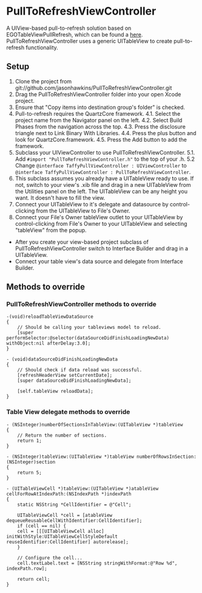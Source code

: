 PullToRefreshViewController
===========================

A UIView-based pull-to-refresh solution based on EGOTableViewPullRefresh, which can be found a [here](https://github.com/jessedc/EGOTableViewPullRefresh). PullToRefreshViewController uses a generic UITableView to create pull-to-refresh functionality.

Setup
-----------------------

1. Clone the project from git://github.com/jasonhawkins/PullToRefreshViewController.git
2. Drag the PullToRefreshViewController folder into your open Xcode project.
3. Ensure that "Copy items into destination group's folder" is checked.
4. Pull-to-refresh requires the QuartzCore framework. 
	4.1. Select the project name from the Navigator panel on the left.
	4.2. Select Build Phases from the navigation across the top.
	4.3. Press the disclosure triangle next to Link Binary With Libraries.
	4.4. Press the plus button and look for QuartzCore.framework.
	4.5. Press the Add button to add the framework.
5. Subclass your UIViewController to use PullToRefreshViewController.
	5.1. Add `#import "PullToRefreshViewController.h"` to the top of your .h.
	5.2 Change `@interface TaffyPullViewController : UIViewController` to `@interface TaffyPullViewController : PullToRefreshViewController`.
6. This subclass assumes you already have a UITableView ready to use. If not, switch to your view's .xib file and drag in a new UITableView from the Utilities panel on the left. The UITableView can be any height you want. It doesn't have to fill the view.
7. Connect your UITableView to it's delegate and datasource by control-clicking from the UITableView to File's Owner.
8. Connect your File's Owner tableView outlet to your UITableView by control-clicking from File's Owner to your UITableView and selecting "tableView" from the popup.

*  After you create your view-based project subclass of PullToRefreshViewController switch to Interface Builder and drag in a UITableView.
*  Connect your table view's data source and delegate from Interface Builder.

Methods to override
-------------------

### PullToRefreshViewController methods to override
	-(void)reloadTableViewDataSource
	{
		// Should be calling your tableviews model to reload.
		[super performSelector:@selector(dataSourceDidFinishLoadingNewData) withObject:nil afterDelay:3.0];
	}

	- (void)dataSourceDidFinishLoadingNewData
	{
	    // Should check if data reload was successful.
	    [refreshHeaderView setCurrentDate]; 
	    [super dataSourceDidFinishLoadingNewData];
    
	    [self.tableView reloadData];
	}

### Table View delegate methods to override
	- (NSInteger)numberOfSectionsInTableView:(UITableView *)tableView
	{
	    // Return the number of sections.
	    return 1;
	}

	- (NSInteger)tableView:(UITableView *)tableView numberOfRowsInSection:(NSInteger)section
	{
	    return 5;
	}
 
	- (UITableViewCell *)tableView:(UITableView *)atableView cellForRowAtIndexPath:(NSIndexPath *)indexPath
	{
	    static NSString *CellIdentifier = @"Cell";

	    UITableViewCell *cell = [atableView dequeueReusableCellWithIdentifier:CellIdentifier];
	    if (cell == nil) {
	    cell = [[[UITableViewCell alloc] initWithStyle:UITableViewCellStyleDefault reuseIdentifier:CellIdentifier] autorelease];
	    }

	    // Configure the cell...
	    cell.textLabel.text = [NSString stringWithFormat:@"Row %d", indexPath.row];    

	    return cell;
	}